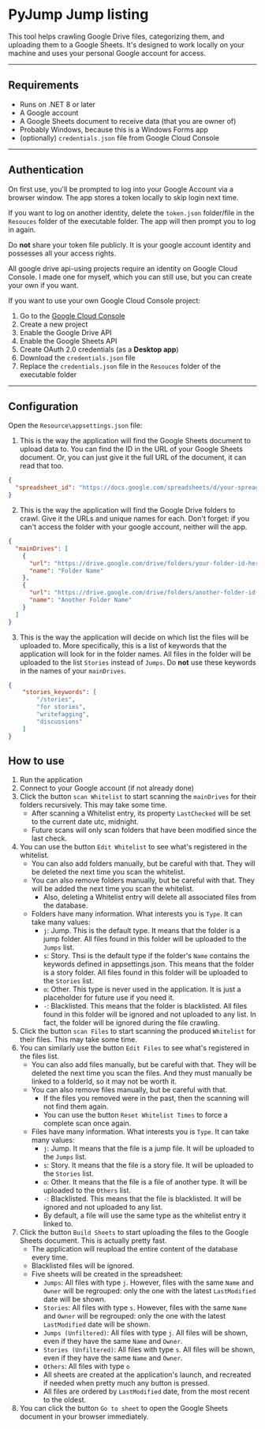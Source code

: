 ﻿# PyJump Jump listing

This tool helps crawling Google Drive files, categorizing them, and uploading them to a Google Sheets.
It's designed to work locally on your machine and uses your personal Google account for access.

---

## Requirements

- Runs on .NET 8 or later
- A Google account
- A Google Sheets document to receive data (that you are owner of)
- Probably Windows, because this is a Windows Forms app
- (optionally) `credentials.json` file from Google Cloud Console

---

## Authentication

On first use, you'll be prompted to log into your Google Account via a browser window. The app stores a token locally to skip login next time.

If you want to log on another identity, delete the `token.json` folder/file in the `Resouces` folder of the executable folder. The app will then prompt you to log in again.

Do **not** share your token file publicly. It is your google account identity and possesses all your access rights.

All google drive api-using projects require an identity on Google Cloud Console. I made one for myself, which you can still use, but you can create your own if you want.

If you want to use your own Google Cloud Console project:
1. Go to the [Google Cloud Console](https://console.cloud.google.com/)
2. Create a new project
3. Enable the Google Drive API
4. Enable the Google Sheets API
5. Create OAuth 2.0 credentials (as a **Desktop app**)
6. Download the `credentials.json` file
7. Replace the `credentials.json` file in the `Resouces` folder of the executable folder

---

## Configuration

Open the `Resource\appsettings.json` file:

1. This is the way the application will find the Google Sheets document to upload data to. You can find the ID in the URL of your Google Sheets document.
Or, you can just give it the full URL of the document, it can read that too.
```json
{
  "spreadsheet_id": "https://docs.google.com/spreadsheets/d/your-spreadsheet-id-here/edit#gid=0"
}
```

2. This is the way the application will find the Google Drive folders to crawl. Give it the URLs and unique names for each. 
Don't forget: if you can't access the folder with your google account, neither will the app.
```json
{
  "mainDrives": [
	{
	  "url": "https://drive.google.com/drive/folders/your-folder-id-here",
	  "name": "Folder Name"
	},
	{
	  "url": "https://drive.google.com/drive/folders/another-folder-id-here",
	  "name": "Another Folder Name"
	}
  ]
}
```

3. This is the way the application will decide on which list the files will be uploaded to. 
More specifically, this is a list of keywords that the application will look for in the folder names. 
All files in the folder will be uploaded to the list `Stories` instead of `Jumps`.
Do **not** use these keywords in the names of your `mainDrives`.
```json
{
	"stories_keywords": [
		"/stories",
		"for stories",
		"writefagging",
		"discussions"
	]
}
```

## How to use
1. Run the application
2. Connect to your Google account (if not already done)
3. Click the button `scan Whitelist` to start scanning the `mainDrives` for their folders recursively. This may take some time.
	- After scanning a Whitelist entry, its property `LastChecked` will be set to the current date utc, midnight.
	- Future scans will only scan folders that have been modified since the last check.
4. You can use the button `Edit Whitelist` to see what's registered in the whitelist. 
   	- You can also add folders manually, but be careful with that. They will be deleted the next time you scan the whitelist.
	- You can also remove folders manually, but be careful with that. They will be added the next time you scan the whitelist.
		- Also, deleting a Whitelist entry will delete all associated files from the database.
   	- Folders have many information. What interests you is `Type`. It can take many values:
		- `j`: Jump. This is the default type. It means that the folder is a jump folder. All files found in this folder will be uploaded to the `Jumps` list.
		- `s`: Story. Thsi is the default type if the folder's `Name` contains the keywords defined in appsettings.json. This means that the folder is a story folder. All files found in this folder will be uploaded to the `Stories` list.
		- `o`: Other. This type is never used in the application. It is just a placeholder for future use if you need it.
		- `-`: Blacklisted. This means that the folder is blacklisted. All files found in this folder will be ignored and not uploaded to any list. In fact, the folder will be ignored during the file crawling.
5. Click the button `scan Files` to start scanning the produced `Whitelist` for their files. This may take some time.
6. You can similarly use the button `Edit Files` to see what's registered in the files list. 
	- You can also add files manually, but be careful with that. They will be deleted the next time you scan the files. And they must manually be linked to a folderId, so it may not be worth it.
	- You can also remove files manually, but be careful with that.
		- If the files you removed were in the past, then the scanning will not find them again.
		- You can use the button `Reset Whitelist Times` to force a complete scan once again.
	- Files have many information. What interests you is `Type`. It can take many values:
		- `j`: Jump. It means that the file is a jump file. It will be uploaded to the `Jumps` list.
		- `s`: Story. It means that the file is a story file. It will be uploaded to the `Stories` list.
		- `o`: Other. It means that the file is a file of another type. It will be uploaded to the `Others` list.
		- `-`: Blacklisted. This means that the file is blacklisted. It will be ignored and not uploaded to any list.
		- By default, a file will use the same type as the whitelist entry it linked to.
7. Click the button `Build Sheets` to start uploading the files to the Google Sheets document. This is actually pretty fast.
	- The application will reupload the entire content of the database every time.
	- Blacklisted files will be ignored.
	- Five sheets will be created in the spreadsheet:
		- `Jumps`: All files with type `j`. However, files with the same `Name` and `Owner` will be regrouped: only the one with the latest `LastModified` date will be shown.
		- `Stories`: All files with type `s`. However, files with the same `Name` and `Owner` will be regrouped: only the one with the latest `LastModified` date will be shown.
		- `Jumps (Unfiltered)`: All files with type `j`. All files will be shown, even if they have the same `Name` and `Owner`.
		- `Stories (Unfiltered)`: All files with type `s`. All files will be shown, even if they have the same `Name` and `Owner`.
		- `Others`: All files with type `o`
		- All sheets are created at the application's launch, and recreated if needed when pretty much any button is pressed.
		- All files are ordered by `LastModified` date, from the most recent to the oldest.
8. You can click the button `Go to sheet` to open the Google Sheets document in your browser immediately.